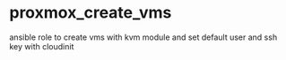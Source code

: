 # proxmox_create_vms
ansible role to create vms with kvm module and set default user and ssh key with cloudinit
